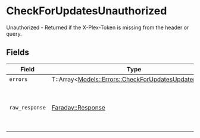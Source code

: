# CheckForUpdatesUnauthorized

Unauthorized - Returned if the X-Plex-Token is missing from the header or query.


## Fields

| Field                                                                                                         | Type                                                                                                          | Required                                                                                                      | Description                                                                                                   |
| ------------------------------------------------------------------------------------------------------------- | ------------------------------------------------------------------------------------------------------------- | ------------------------------------------------------------------------------------------------------------- | ------------------------------------------------------------------------------------------------------------- |
| `errors`                                                                                                      | T::Array<[Models::Errors::CheckForUpdatesUpdaterErrors](../../models/errors/checkforupdatesupdatererrors.md)> | :heavy_minus_sign:                                                                                            | N/A                                                                                                           |
| `raw_response`                                                                                                | [Faraday::Response](https://www.rubydoc.info/gems/faraday/Faraday/Response)                                   | :heavy_minus_sign:                                                                                            | Raw HTTP response; suitable for custom response parsing                                                       |
